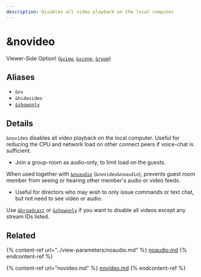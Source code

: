 ```yaml
---
description: Disables all video playback on the local computer
---
```


# \&novideo

Viewer-Side Option! ([`&view`](../view-parameters/view.md), [`&scene`](../view-parameters/scene.md), [`&room`](../../general-settings/room.md))

## Aliases

* `&nv`
* `&hidevideo`
* [`&showonly`](novideo.md)

## Details

`&novideo` disables all video playback on the local computer. Useful for reducing the CPU and network load on other connect peers if voice-chat is sufficient.

* Join a group-room as audio-only, to limit load on the guests.

When used together with [`&noaudio`](../view-parameters/noaudio.md) (`&novideo&noaudio`), prevents guest room member from seeing or hearing other member's audio or video feeds.

* Useful for directors who may wish to only issue commands or text chat, but not need to see video or audio.

Use [`&broadcast`](../view-parameters/broadcast.md) or [`&showonly`](novideo.md) if you want to disable all videos except any stream IDs listed.

## Related

{% content-ref url="../view-parameters/noaudio.md" %}
[noaudio.md](../view-parameters/noaudio.md)
{% endcontent-ref %}

{% content-ref url="novideo.md" %}
[novideo.md](novideo.md)
{% endcontent-ref %}
